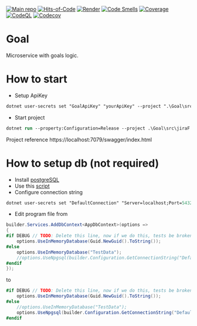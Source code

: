 [![Main repo](https://img.shields.io/static/v1?label=&message=MainRepo&color=orange)](https://github.com/KurnakovMaksim/jiraF/)
[![Hits-of-Code](https://hitsofcode.com/github/KurnakovMaksim/jiraF-goal?branch=main)](https://hitsofcode.com/github/KurnakovMaksim/jiraF-goal/view?branch=main)
[![Render](https://img.shields.io/static/v1?label=&message=Render&color=grey&logo=render)](https://jiraf-goal.onrender.com/ping)
[![Code Smells](https://sonarcloud.io/api/project_badges/measure?project=KurnakovMaksim_jiraF&metric=code_smells)](https://sonarcloud.io/summary/new_code?id=KurnakovMaksim_jiraF)
[![Coverage](https://sonarcloud.io/api/project_badges/measure?project=KurnakovMaksim_jiraF&metric=coverage)](https://sonarcloud.io/summary/new_code?id=KurnakovMaksim_jiraF)
[![CodeQL](https://github.com/KurnakovMaksim/jiraF-goal/workflows/CodeQL/badge.svg)](https://github.com/KurnakovMaksim/jiraF-goal/actions?query=workflow%3ACodeQL)
[![Codecov](https://codecov.io/gh/KurnakovMaksim/jiraF/branch/main/graph/badge.svg)](https://codecov.io/gh/KurnakovMaksim/jiraF)

# Goal
Microservice with goals logic.

# How to start
* Setup ApiKey
``` ps
dotnet user-secrets set "GoalApiKey" "yourApiKey" --project ".\Goal\src\jiraF.Goal.API\"
```
* Start project
``` ps
dotnet run --property:Configuration=Release --project .\Goal\src\jiraF.Goal.API\
```
Project reference
https://localhost:7079/swagger/index.html

# How to setup db (not required)
* Install [postgreSQL](https://www.postgresql.org/) 
* Use this [script](https://github.com/KurnakovMaksim/jiraF/blob/main/Goal/db.sql)
* Configure connection string
``` ps
dotnet user-secrets set "DefaultConnection" "Server=localhost;Port=5432;Database=jiraf_goal;User Id=postgres;Password=yourPassword;" --project ".\Goal\src\jiraF.Goal.API\"
```
* Edit program file from
``` cs
builder.Services.AddDbContext<AppDbContext>(options =>
{
#if DEBUG // TODO: Delete this line, now if we do this, tests be broken.
    options.UseInMemoryDatabase(Guid.NewGuid().ToString());
#else
    options.UseInMemoryDatabase("TestData");
    //options.UseNpgsql(builder.Configuration.GetConnectionString("DefaultConnection"));
#endif
});
```
to
``` cs
#if DEBUG // TODO: Delete this line, now if we do this, tests be broken.
    options.UseInMemoryDatabase(Guid.NewGuid().ToString());
#else
    //options.UseInMemoryDatabase("TestData");
    options.UseNpgsql(builder.Configuration.GetConnectionString("DefaultConnection"));
#endif
```
